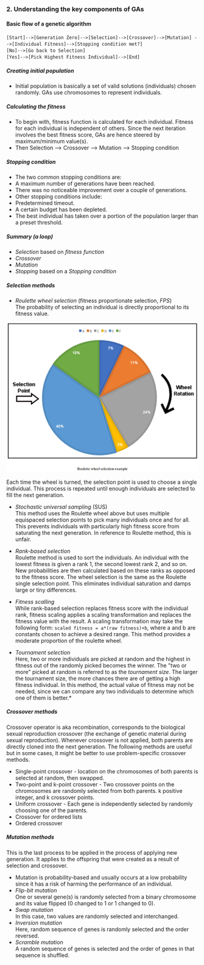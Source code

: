 
### 2. Understanding the key components of GAs

#### Basic flow of a genetic algorithm

`[Start]-->[Generation Zero]-->[Selection]-->[Crossover]-->[Mutation]
-->[Individual Fitness]-->[Stopping condition met?]` <br>
`[No]-->[Go back to Selection]` <br>
`[Yes]-->[Pick Highest Fitness Individual]-->[End]`

##### Creating initial population
- Initial population is basically a set of valid solutions (individuals) chosen randomly. GAs use chromosomes to represent individuals.

##### Calculating the fitness
- To begin with, fitness function is calculated for each individual. Fitness for each individual is independent of others. Since the next iteration involves the best fitness score, GAs are hence steered by maximum/minimum value(s).
- Then Selection --> Crossover --> Mutation --> Stopping condition

##### Stopping condition
- The two common stopping conditions are:
 - A maximum number of generations have been reached.
 - There was no noticeable improvement over a couple of generations.
- Other stopping conditions include:
 - Predetermined timeout.
 - A certain budget has been depleted.
 - The best individual has taken over a portion of the population larger than a preset threshold.

##### Summary (a loop)
 - *Selection* based on *fitness function*
 - *Crossover*
 - *Mutation*
 - *Stopping* based on a *Stopping condition*

##### Selection methods
- *Roulette wheel selection* (fitness proportionate selection, *FPS*) <br>
The probability of selecting an individual is directly proportional to its fitness value.

![Roulette](Screenshot_from_2021-06-03_23-21-37.png)

Each time the wheel is turned, the selection point is used to choose a single individual. This process is repeated until enough individuals are selected to fill the next generation.

- *Stochastic universal sampling* (SUS) <br>
This method uses the Roulette wheel above but uses multiple equispaced selection points to pick many individuals once and for all. This prevents individuals with particularly high fitness score from saturating the next generation. In reference to Roulette method, this is unfair.

- *Rank-based selection* <br>
Roulette method is used to sort the individuals. An individual with the lowest fitness is given a rank 1, the second lowest rank 2, and so on. New probabilities are then calculated based on these ranks as opposed to the fitness score. The wheel selection is the same as the Roulette single selection point. This eliminates individual saturation and damps large or tiny differences.

- *Fitness scalling* <br>
While rank-based selection replaces fitness score with the individual rank, fitness scaling applies a scaling transformation and replaces the fitness value with the result. A scaling transformation may take the following form:
`scaled fitness = a*(raw fitness)+b`, where a and b are constants chosen to achieve a desired range.
This method provides a moderate proportion of the roulette wheel.

- *Tournament selection* <br>
Here, two or more individuals are picked at random and the highest in fitness out of the randomly picked becomes the winner. The "two or more" picked at random is referred to as the *tournament size*. The larger the tournament size, the more chances there are of getting a high fitness individual.
In this method, the actual value of fitness may not be needed, since we can compare any two individuals to determine which one of them is better.*

##### Crossover methods
Crossover operator is aka recombination, corresponds to the biological sexual reproduction crossover (the exchange of genetic material during sexual reproduction). Whenever crossover is not applied, both parents are directly cloned into the next generation. The following methods are useful but in some cases, it might be better to use problem-specific crossover methods.
- Single-point crossover - location on the chromosomes of both parents is selected at random, then swapped.
- Two-point and k-point crossover - Two crossover points on the chromosomes are randomly selected from both parents. k positive integer, and k crossover points.
- Uniform crossover - Each gene is independently selected by randomly choosing one of the parents.
- Crossover for ordered lists
- Ordered crossover

##### Mutation methods
This is the last process to be applied in the process of applying new generation. It applies to the offspring that were created as a result of selection and crossover.
- Mutation is probability-based and usually occurs at a low probability since it has a risk of harming the performance of an individual.
- *Flip-bit mutation* <br>
One or several gene(s) is randomly selected from a binary chromosome and its value flipped (0 changed to 1 or 1 changed to 0).
- *Swap mutation* <br>
In this case, two values are randomly selected and interchanged.
- *Inversion mutation* <br>
Here, random sequence of genes is randomly selected and the order reversed.
- *Scramble mutation* <br>
A random sequence of genes is selected and the order of genes in that sequence is shuffled.
